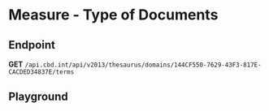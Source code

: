 <script setup>
import "../../../style.css"
import SwaggerUI from "../../../swagger/view/SwaggerUI.vue"
import swaggerJson from "../../../swagger/json/thesaurus.measure.type-of-documents.json";
</script>

# Measure - Type of Documents

## Endpoint

**GET** `/api.cbd.int/api/v2013/thesaurus/domains/144CF550-7629-43F3-817E-CACDED34837E/terms`

<!--@include: ../../../components/common/header-content.md-->


## Playground

<SwaggerUI :swaggerJson="swaggerJson" />